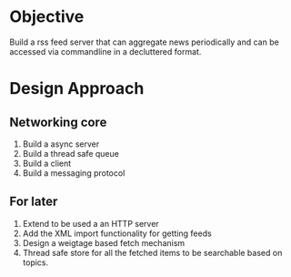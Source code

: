 # Objective
Build a rss feed server that can aggregate news periodically and can be accessed via commandline in a decluttered format.

# Design Approach

## Networking core
1. Build a async server 
2. Build a thread safe queue
3. Build a client 
4. Build a messaging protocol

## For later
1. Extend to be used a an HTTP server
2. Add the XML import functionality for getting feeds
3. Design a weigtage based fetch mechanism
4. Thread safe store for all the fetched items to be searchable based on topics.
